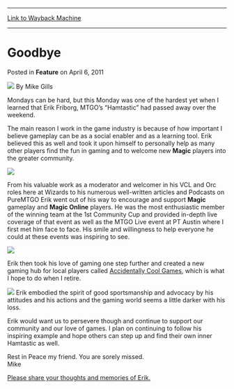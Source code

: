 
---
[Link to Wayback Machine](https://web.archive.org/web/20220526220343/https://magic.wizards.com/en/articles/archive/feature/goodbye-2011-04-06)

[_metadata_:author]:- "Mike Gills"
[_metadata_:description]:- "Mondays can be hard, but this Monday was one of the hardest yet when I learned that Erik Friborg, MTGO’s “Hamtastic” had passed away over the weekend. The main reason I work in the game industry is because of how important I believe gameplay can be as a social enabler and as a learning tool. Erik believed this as well and took it upon himself to personally help as many other"
[_metadata_:generator]:- "Drupal 7 (http://drupal.org)"
[_metadata_:publish_date]:- "2011-04-06"
[_metadata_:title]:- "Goodbye"
[_metadata_:wayback_capture_timestamp]:- "2022-05-26 22:03:43+00:00"
[_metadata_:wayback_raw_url]:- "https://web.archive.org/web/20220526220343id_/https://magic.wizards.com/en/articles/archive/feature/goodbye-2011-04-06"
[_metadata_:wayback_url]:- "https://magic.wizards.com/en/articles/archive/feature/goodbye-2011-04-06"
---


Goodbye
=======



 Posted in **Feature**
 on April 6, 2011 






![](https://media.magic.wizards.com/styles/auth_small/public/generic-avatar-150_352.png)
By Mike Gills











Mondays can be hard, but this Monday was one of the hardest yet when I learned that Erik Friborg, MTGO’s “Hamtastic” had passed away over the weekend. 

The main reason I work in the game industry is because of how important I believe gameplay can be as a social enabler and as a learning tool. Erik believed this as well and took it upon himself to personally help as many other players find the fun in gaming and to welcome new **Magic** players into the greater community. 

![](https://media.magic.wizards.com/image_legacy_migration/mtg/images/digital/magiconline/Erik-1.jpg)

  
From his valuable work as a moderator and welcomer in his VCL and Orc roles here at Wizards to his numerous well-written articles and Podcasts on PureMTGO Erik went out of his way to encourage and support **Magic** gameplay and **Magic Online** players. He was the most enthusiastic member of the winning team at the 1st Community Cup and provided in-depth live coverage of that event as well as the MTGO Live event at PT Austin where I first met him face to face. His smile and willingness to help everyone he could at these events was inspiring to see. 

![](https://media.magic.wizards.com/image_legacy_migration/mtg/images/digital/magiconline/Erik-2.jpg)

  
Erik then took his love of gaming one step further and created a new gaming hub for local players called [Accidentally Cool Games](http://www.accidentallycoolgames.com/), which is what I hope to do when I retire. 

![](https://media.magic.wizards.com/image_legacy_migration/mtg/images/digital/magiconline/Erik-3.jpg) Erik embodied the spirit of good sportsmanship and advocacy by his attitudes and his actions and the gaming world seems a little darker with his loss. 

Erik would want us to persevere though and continue to support our community and our love of games. I plan on continuing to follow his inspiring example and hope others can step up and find their own inner Hamtastic as well. 

Rest in Peace my friend. You are sorely missed.   
 Mike

[Please share your thoughts and memories of Erik.](http://community.wizards.com/go/thread/view/75846/27391605/RIP_Erik_Friborg)








